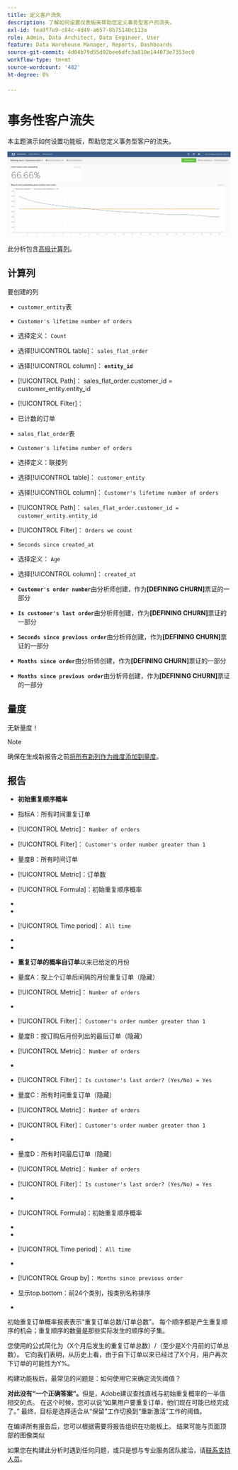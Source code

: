 ```yaml
---
title: 定义客户流失
description: 了解如何设置仪表板来帮助您定义事务型客户的流失。
exl-id: fea8f7e9-c84c-4d49-a657-8b75140c113a
role: Admin, Data Architect, Data Engineer, User
feature: Data Warehouse Manager, Reports, Dashboards
source-git-commit: 4d04b79d55d02bee6dfc3a810e144073e7353ec0
workflow-type: tm+mt
source-wordcount: '482'
ht-degree: 0%

---
```


# 事务性客户流失

本主题演示如何设置功能板，帮助您定义事务型客户的流失。

![显示流失率和保留量度的客户流失仪表板](../../assets/churn-deashboard.png)

此分析包含[高级计算列](../data-warehouse-mgr/adv-calc-columns.md)。

## 计算列

要创建的列

* `customer_entity`表
* `Customer's lifetime number of orders`
* 选择定义： `Count`
* 选择[!UICONTROL table]： `sales_flat_order`
* 选择[!UICONTROL column]： **`entity_id`**
* [!UICONTROL Path]： sales_flat_order.customer_id = customer_entity.entity_id
* [!UICONTROL Filter]：
* 已计数的订单

* `sales_flat_order`表
* `Customer's lifetime number of orders`
* 选择定义：联接列
* 选择[!UICONTROL table]： `customer_entity`
* 选择[!UICONTROL column]： `Customer's lifetime number of orders`
* [!UICONTROL Path]： `sales_flat_order.customer_id = customer_entity.entity_id`
* [!UICONTROL Filter]： `Orders we count`

* `Seconds since created_at`
* 选择定义： `Age`
* 选择[!UICONTROL column]： `created_at`

* **`Customer's order number`**&#x200B;由分析师创建，作为&#x200B;**[DEFINING CHURN]**&#x200B;票证的一部分
* **`Is customer's last order`**&#x200B;由分析师创建，作为&#x200B;**[DEFINING CHURN]**&#x200B;票证的一部分
* **`Seconds since previous order`**&#x200B;由分析师创建，作为&#x200B;**[DEFINING CHURN]**&#x200B;票证的一部分
* **`Months since order`**&#x200B;由分析师创建，作为&#x200B;**[DEFINING CHURN]**&#x200B;票证的一部分
* **`Months since previous order`**&#x200B;由分析师创建，作为&#x200B;**[DEFINING CHURN]**&#x200B;票证的一部分

## 量度

无新量度！

>[!NOTE]
>
>确保在生成新报告之前[将所有新列作为维度添加到量度](../data-warehouse-mgr/manage-data-dimensions-metrics.md)。

## 报告

* **初始重复顺序概率**
* 指标A：所有时间重复订单
* [!UICONTROL Metric]： `Number of orders`
* [!UICONTROL Filter]： `Customer's order number greater than 1`

* 量度B：所有时间订单
* [!UICONTROL Metric]：订单数

* [!UICONTROL Formula]：初始重复顺序概率
* 
  [！UICONTROL公式]: `A/B`
* 
  [!UICONTROL Format]: `Percent`

* [!UICONTROL Time period]： `All time`
* 
  [!UICONTROL Interval]: `None`
* 
  [!UICONTROL Chart type]: `Scalar`

* **重复订单的概率自订单**&#x200B;以来已给定的月份
* 量度A：按上个订单后间隔的月份重复订单（隐藏）
* [!UICONTROL Metric]： `Number of orders`
* 
  [!UICONTROL Perspective]: `Cumulative`
* [!UICONTROL Filter]： `Customer's order number greater than 1`

* 量度B：按订购后月份列出的最后订单（隐藏）
* [!UICONTROL Metric]： `Number of orders`
* 
  [!UICONTROL Perspective]: `Cumulative`
* [!UICONTROL Filter]： `Is customer's last order? (Yes/No) = Yes`

* 量度C：所有时间重复订单（隐藏）
* [!UICONTROL Metric]： `Number of orders`
* [!UICONTROL Filter]： `Customer's order number greater than 1`

* 
  [！UICONTROL分组依据]: `Independent`

* 量度D：所有时间最后订单（隐藏）
* [!UICONTROL Metric]： `Number of orders`
* [!UICONTROL Filter]： `Is customer's last order? (Yes/No) = Yes`

* 
  [！UICONTROL分组依据]: `Independent`

* [!UICONTROL Formula]：初始重复顺序概率
* 
  [！UICONTROL公式]: `(C-A)/(C+D-A-B)`
* 
  [!UICONTROL Format]: `Percent`

* [!UICONTROL Time period]： `All time`
* 
  [!UICONTROL Interval]: `None`
* [!UICONTROL Group by]： `Months since previous order`
* 显示top.bottom：前24个类别，按类别名称排序

* 
  [!UICONTROL Chart type]: `Line`

初始重复订单概率报表表示“重复订单总数/订单总数”。 每个顺序都是产生重复顺序的机会；重复顺序的数量是那些实际发生的顺序的子集。

您使用的公式简化为（X个月后发生的重复订单总数）/（至少是X个月前的订单总数）。 它向我们表明，从历史上看，由于自下订单以来已经过了X个月，用户再次下订单的可能性为Y%。

构建功能板后，最常见的问题是：如何使用它来确定流失阈值？

**对此没有“一个正确答案”。**&#x200B;但是，Adobe建议查找直线与初始重复概率的一半值相交的点。 在这个时候，您可以说“如果用户要重复订单，他们现在可能已经完成了。” 最终，目标是选择适合从“保留”工作切换到“重新激活”工作的阈值。

在编译所有报告后，您可以根据需要将报告组织在功能板上。 结果可能与页面顶部的图像类似

如果您在构建此分析时遇到任何问题，或只是想与专业服务团队接洽，请[联系支持人员](https://experienceleague.adobe.com/docs/commerce-knowledge-base/kb/troubleshooting/miscellaneous/mbi-service-policies.html)。
